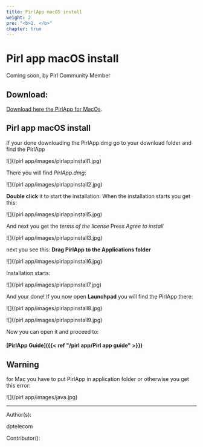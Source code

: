 ```yaml
---
title: PirlApp macOS install
weight: 2
pre: "<b>2. </b>"
chapter: true
---
```


# Pirl app macOS install

Coming soon, by Pirl Community Member

## Download:
[Download here the PirlApp for MacOs](https://drive.google.com/file/d/1K0pQ1nskpH8DmRS5LIdDbDE04ddLnEDV/view?usp=sharing "PirlApp for MacOs").

## Pirl app macOS install

If your done downloading the PirlApp.dmg go to your download folder and find the PirlApp

![](/pirl app/images/pirlappinstall1.jpg)

There you will find *PirlApp.dmg*:

![](/pirl app/images/pirlappinstall2.jpg)

**Double click** it to start the installation:
When the installation starts you get this:


![](/pirl app/images/pirlappinstall5.jpg)

And next you get the *terms of the license*
Press *Agree to install*

![](/pirl app/images/pirlappinstall3.jpg)

next you see this:
**Drag PirlApp to the Applications folder**

![](/pirl app/images/pirlappinstall6.jpg)

Installation starts:

![](/pirl app/images/pirlappinstall7.jpg)

And your done!
If you now open **Launchpad** you will find the PirlApp there:

![](/pirl app/images/pirlappinstall8.jpg)

![](/pirl app/images/pirlappinstall9.jpg)

Now you can open it and proceed to:

#### [PirlApp Guide]({{< ref "/pirl app/Pirl app guide" >}})



## Warning


for Mac you have to put PirlApp in application folder or otherwise you get this error:

![](/pirl app/images/java.jpg)






















---
Author(s):

dptelecom

Contributor():
